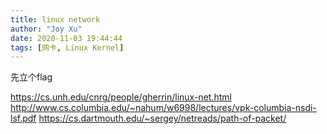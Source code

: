 ```yaml
---
title: linux network
author: "Joy Xu"
date: 2020-11-03 19:44:44
tags: [网卡, Linux Kernel]
---
```


先立个flag

https://cs.unh.edu/cnrg/people/gherrin/linux-net.html
http://www.cs.columbia.edu/~nahum/w6998/lectures/vpk-columbia-nsdi-lsf.pdf
https://cs.dartmouth.edu/~sergey/netreads/path-of-packet/

